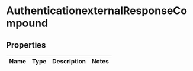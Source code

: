 
# AuthenticationexternalResponseCompound

## Properties
| Name | Type | Description | Notes |
| ------------ | ------------- | ------------- | ------------- |



